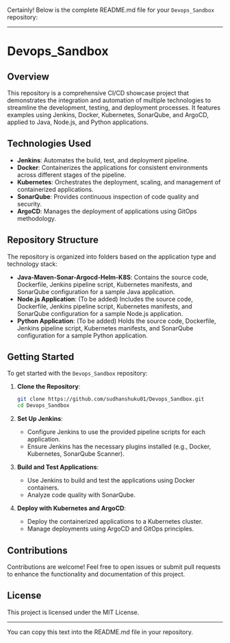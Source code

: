 Certainly! Below is the complete README.md file for your `Devops_Sandbox` repository:

---

# Devops_Sandbox

## Overview
This repository is a comprehensive CI/CD showcase project that demonstrates the integration and automation of multiple technologies to streamline the development, testing, and deployment processes. It features examples using Jenkins, Docker, Kubernetes, SonarQube, and ArgoCD, applied to Java, Node.js, and Python applications.

## Technologies Used
- **Jenkins**: Automates the build, test, and deployment pipeline.
- **Docker**: Containerizes the applications for consistent environments across different stages of the pipeline.
- **Kubernetes**: Orchestrates the deployment, scaling, and management of containerized applications.
- **SonarQube**: Provides continuous inspection of code quality and security.
- **ArgoCD**: Manages the deployment of applications using GitOps methodology.

## Repository Structure
The repository is organized into folders based on the application type and technology stack:

- **Java-Maven-Sonar-Argocd-Helm-K8S**: Contains the source code, Dockerfile, Jenkins pipeline script, Kubernetes manifests, and SonarQube configuration for a sample Java application.
- **Node.js Application**: (To be added) Includes the source code, Dockerfile, Jenkins pipeline script, Kubernetes manifests, and SonarQube configuration for a sample Node.js application.
- **Python Application**: (To be added) Holds the source code, Dockerfile, Jenkins pipeline script, Kubernetes manifests, and SonarQube configuration for a sample Python application.

## Getting Started
To get started with the `Devops_Sandbox` repository:

1. **Clone the Repository**: 
   ```sh
   git clone https://github.com/sudhanshuku01/Devops_Sandbox.git
   cd Devops_Sandbox
   ```

2. **Set Up Jenkins**:
   - Configure Jenkins to use the provided pipeline scripts for each application.
   - Ensure Jenkins has the necessary plugins installed (e.g., Docker, Kubernetes, SonarQube Scanner).

3. **Build and Test Applications**:
   - Use Jenkins to build and test the applications using Docker containers.
   - Analyze code quality with SonarQube.

4. **Deploy with Kubernetes and ArgoCD**:
   - Deploy the containerized applications to a Kubernetes cluster.
   - Manage deployments using ArgoCD and GitOps principles.

## Contributions
Contributions are welcome! Feel free to open issues or submit pull requests to enhance the functionality and documentation of this project.

## License
This project is licensed under the MIT License.

---

You can copy this text into the README.md file in your repository.